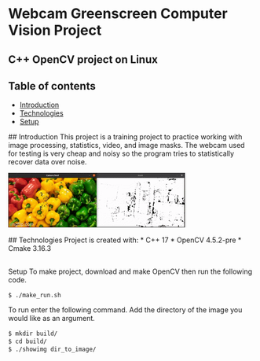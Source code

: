 # Webcam Greenscreen Computer Vision Project
## C++ OpenCV project on Linux

## Table of contents
* [Introduction](#introduction)
* [Technologies](#technologies)
* [Setup](#setup)

<a name="introduction"/>
## Introduction
This project is a training project to practice working with image processing, statistics, video, and image masks. The webcam used for testing is very cheap and noisy so the program tries to statistically recover data over noise. 

![](556fls.gif)

<a name="technologies"/>
## Technologies
Project is created with:
* C++ 17
* OpenCV 4.5.2-pre
* Cmake 3.16.3

## <a name="setup"/>
Setup
To make project, download and make OpenCV then run the following code. 

```
$ ./make_run.sh
```

To run enter the following command. Add the directory of the image you would like as an argument. 

```
$ mkdir build/
$ cd build/
$ ./showimg dir_to_image/
```
